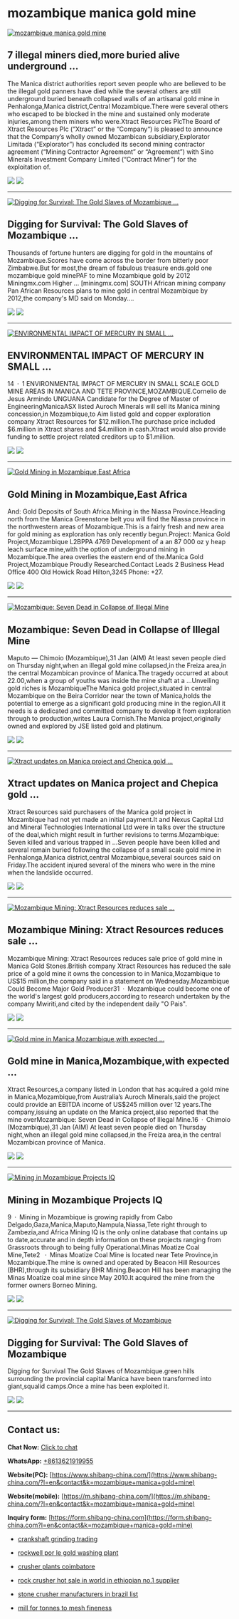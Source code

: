 # mozambique manica gold mine

<a href="https://swt.shibang-china.com/?l=en&img&k=mozambique+manica+gold+mine" target="_blank">![mozambique manica gold mine](http://static.shibang-china.com/all-800x300/6.jpg)</a>

## 7 illegal miners died,more buried alive underground …
The Manica district authorities report seven people who are believed to be the illegal gold panners have died while the several others are still underground buried beneath collapsed walls of an artisanal gold mine in Penhalonga,Manica district,Central Mozambique.There were several others who escaped to be blocked in the mine and sustained only moderate injuries,among them miners who were.Xtract Resources PlcThe Board of Xtract Resources Plc (“Xtract” or the “Company“) is pleased to announce that the Company’s wholly owned Mozambican subsidiary,Explorator Limitada (“Explorator”) has concluded its second mining contractor agreement (“Mining Contractor Agreement” or “Agreement”) with Sino Minerals Investment Company Limited (“Contract Miner”) for the exploitation of.


<a href="https://whatsapp.shibangsoft.com/WhatsApp.php" target="_blank" title="WhatsApp">![](http://static.shibang-china.com/icon/whatsapp.png)</a> <a href="https://swt.shibang-china.com/?l=en&icon&k=mozambique+manica+gold+mine" target="_blank">![](http://static.shibang-china.com/icon/chat-en.png)</a>

---

<a href="https://swt.shibang-china.com/?l=en&img&k=mozambique+manica+gold+mine" target="_blank">![Digging for Survival: The Gold Slaves of Mozambique …](http://static.shibang-china.com/all-800x300/28.jpg)</a>

## Digging for Survival: The Gold Slaves of Mozambique …
Thousands of fortune hunters are digging for gold in the mountains of Mozambique.Scores have come across the border from bitterly poor Zimbabwe.But for most,the dream of fabulous treasure ends.gold one mozambique gold minePAF to mine Mozambique gold by 2012 Miningmx.com Higher … [miningmx.com] SOUTH African mining company Pan African Resources plans to mine gold in central Mozambique by 2012,the company's MD said on Monday.…


<a href="https://whatsapp.shibangsoft.com/WhatsApp.php" target="_blank" title="WhatsApp">![](http://static.shibang-china.com/icon/whatsapp.png)</a> <a href="https://swt.shibang-china.com/?l=en&icon&k=mozambique+manica+gold+mine" target="_blank">![](http://static.shibang-china.com/icon/chat-en.png)</a>

---

<a href="https://swt.shibang-china.com/?l=en&img&k=mozambique+manica+gold+mine" target="_blank">![ENVIRONMENTAL IMPACT OF MERCURY IN SMALL …](http://static.shibang-china.com/all-800x300/817.jpg)</a>

## ENVIRONMENTAL IMPACT OF MERCURY IN SMALL …
14&ensp;&#0183;&ensp;1 ENVIRONMENTAL IMPACT OF MERCURY IN SMALL SCALE GOLD MINE AREAS IN MANICA AND TETE PROVINCE,MOZAMBIQUE.Cornelio de Jesus Armindo UNGUANA Candidate for the Degree of Master of EngineeringManicaASX listed Auroch Minerals will sell its Manica mining concession,in Mozambique,to Aim listed gold and copper exploration company Xtract Resources for $12.million.The purchase price included $6.million in Xtract shares and $4.million in cash.Xtract would also provide funding to settle project related creditors up to $1.million.


<a href="https://whatsapp.shibangsoft.com/WhatsApp.php" target="_blank" title="WhatsApp">![](http://static.shibang-china.com/icon/whatsapp.png)</a> <a href="https://swt.shibang-china.com/?l=en&icon&k=mozambique+manica+gold+mine" target="_blank">![](http://static.shibang-china.com/icon/chat-en.png)</a>

---

<a href="https://swt.shibang-china.com/?l=en&img&k=mozambique+manica+gold+mine" target="_blank">![Gold Mining in Mozambique,East Africa](http://static.shibang-china.com/all-800x300/939.jpg)</a>

## Gold Mining in Mozambique,East Africa
And: Gold Deposits of South Africa.Mining in the Niassa Province.Heading north from the Manica Greenstone belt you will find the Niassa province in the northwestern areas of Mozambique.This is a fairly fresh and new area for gold mining as exploration has only recently begun.Project: Manica Gold Project,Mozambique L2BPPA 4769 Development of a an 87 000 oz y heap leach surface mine,with the option of underground mining in Mozambique.The area overlies the eastern end of the.Manica Gold Project,Mozambique Proudly Researched.Contact Leads 2 Business Head Office 400 Old Howick Road Hilton,3245 Phone: +27.


<a href="https://whatsapp.shibangsoft.com/WhatsApp.php" target="_blank" title="WhatsApp">![](http://static.shibang-china.com/icon/whatsapp.png)</a> <a href="https://swt.shibang-china.com/?l=en&icon&k=mozambique+manica+gold+mine" target="_blank">![](http://static.shibang-china.com/icon/chat-en.png)</a>

---

<a href="https://swt.shibang-china.com/?l=en&img&k=mozambique+manica+gold+mine" target="_blank">![Mozambique: Seven Dead in Collapse of Illegal Mine](http://static.shibang-china.com/all-800x300/1499.jpg)</a>

## Mozambique: Seven Dead in Collapse of Illegal Mine
Maputo — Chimoio (Mozambique),31 Jan (AIM) At least seven people died on Thursday night,when an illegal gold mine collapsed,in the Freiza area,in the central Mozambican province of Manica.The tragedy occurred at about 22.00,when a group of youths was inside the mine shaft at a …Unveiling gold riches is MozambiqueThe Manica gold project,situated in central Mozambique on the Beira Corridor near the town of Manica,holds the potential to emerge as a significant gold producing mine in the region.All it needs is a dedicated and committed company to develop it from exploration through to production,writes Laura Cornish.The Manica project,originally owned and explored by JSE listed gold and platinum.


<a href="https://whatsapp.shibangsoft.com/WhatsApp.php" target="_blank" title="WhatsApp">![](http://static.shibang-china.com/icon/whatsapp.png)</a> <a href="https://swt.shibang-china.com/?l=en&icon&k=mozambique+manica+gold+mine" target="_blank">![](http://static.shibang-china.com/icon/chat-en.png)</a>

---

<a href="https://swt.shibang-china.com/?l=en&img&k=mozambique+manica+gold+mine" target="_blank">![Xtract updates on Manica project and Chepica gold …](http://static.shibang-china.com/all-800x300/1474.jpg)</a>

## Xtract updates on Manica project and Chepica gold …
Xtract Resources said purchasers of the Manica gold project in Mozambique had not yet made an initial payment.It and Nexus Capital Ltd and Mineral Technologies International Ltd were in talks over the structure of the deal,which might result in further revisions to terms.Mozambique: Seven killed and various trapped in …Seven people have been killed and several remain buried following the collapse of a small scale gold mine in Penhalonga,Manica district,central Mozambique,several sources said on Friday.The accident injured several of the miners who were in the mine when the landslide occurred.


<a href="https://whatsapp.shibangsoft.com/WhatsApp.php" target="_blank" title="WhatsApp">![](http://static.shibang-china.com/icon/whatsapp.png)</a> <a href="https://swt.shibang-china.com/?l=en&icon&k=mozambique+manica+gold+mine" target="_blank">![](http://static.shibang-china.com/icon/chat-en.png)</a>

---

<a href="https://swt.shibang-china.com/?l=en&img&k=mozambique+manica+gold+mine" target="_blank">![Mozambique Mining: Xtract Resources reduces sale …](http://static.shibang-china.com/all-800x300/1311.jpg)</a>

## Mozambique Mining: Xtract Resources reduces sale …
Mozambique Mining: Xtract Resources reduces sale price of gold mine in Manica Gold Stones.British company Xtract Resources has reduced the sale price of a gold mine it owns the concession to in Manica,Mozambique to US$15 million,the company said in a statement on Wednesday.Mozambique Could Become Major Gold Producer31&ensp;&#0183;&ensp;Mozambique could become one of the world's largest gold producers,according to research undertaken by the company Mwiriti,and cited by the independent daily &quot;O Pais&quot;.


<a href="https://whatsapp.shibangsoft.com/WhatsApp.php" target="_blank" title="WhatsApp">![](http://static.shibang-china.com/icon/whatsapp.png)</a> <a href="https://swt.shibang-china.com/?l=en&icon&k=mozambique+manica+gold+mine" target="_blank">![](http://static.shibang-china.com/icon/chat-en.png)</a>

---

<a href="https://swt.shibang-china.com/?l=en&img&k=mozambique+manica+gold+mine" target="_blank">![Gold mine in Manica,Mozambique,with expected …](http://static.shibang-china.com/all-800x300/765.jpg)</a>

## Gold mine in Manica,Mozambique,with expected …
Xtract Resources,a company listed in London that has acquired a gold mine in Manica,Mozambique,from Australia’s Auroch Minerals,said the project could provide an EBITDA income of US$245 million over 12 years.The company,issuing an update on the Manica project,also reported that the mine overMozambique: Seven Dead in Collapse of Illegal Mine.16&ensp;&#0183;&ensp;Chimoio (Mozambique),31 Jan (AIM) At least seven people died on Thursday night,when an illegal gold mine collapsed,in the Freiza area,in the central Mozambican province of Manica.


<a href="https://whatsapp.shibangsoft.com/WhatsApp.php" target="_blank" title="WhatsApp">![](http://static.shibang-china.com/icon/whatsapp.png)</a> <a href="https://swt.shibang-china.com/?l=en&icon&k=mozambique+manica+gold+mine" target="_blank">![](http://static.shibang-china.com/icon/chat-en.png)</a>

---

<a href="https://swt.shibang-china.com/?l=en&img&k=mozambique+manica+gold+mine" target="_blank">![Mining in Mozambique Projects IQ](http://static.shibang-china.com/all-800x300/189.jpg)</a>

## Mining in Mozambique Projects IQ
9&ensp;&#0183;&ensp;Mining in Mozambique is growing rapidly from Cabo Delgado,Gaza,Manica,Maputo,Nampula,Niassa,Tete right through to Zambezia,and Africa Mining IQ is the only online database that contains up to date,accurate and in depth information on these projects ranging from Grassroots through to being fully Operational.Minas Moatize Coal Mine,Tete2 &ensp;&#0183;&ensp;Minas Moatize Coal Mine is located near Tete Province,in Mozambique.The mine is owned and operated by Beacon Hill Resources (BHR),through its subsidiary BHR Mining.Beacon Hill has been managing the Minas Moatize coal mine since May 2010.It acquired the mine from the former owners Borneo Mining.


<a href="https://whatsapp.shibangsoft.com/WhatsApp.php" target="_blank" title="WhatsApp">![](http://static.shibang-china.com/icon/whatsapp.png)</a> <a href="https://swt.shibang-china.com/?l=en&icon&k=mozambique+manica+gold+mine" target="_blank">![](http://static.shibang-china.com/icon/chat-en.png)</a>

---

<a href="https://swt.shibang-china.com/?l=en&img&k=mozambique+manica+gold+mine" target="_blank">![Digging for Survival: The Gold Slaves of Mozambique](http://static.shibang-china.com/all-800x300/689.jpg)</a>

## Digging for Survival: The Gold Slaves of Mozambique
Digging for Survival The Gold Slaves of Mozambique.green hills surrounding the provincial capital Manica have been transformed into giant,squalid camps.Once a mine has been exploited it.

<a href="https://whatsapp.shibangsoft.com/WhatsApp.php" target="_blank" title="WhatsApp">![](http://static.shibang-china.com/icon/whatsapp.png)</a> <a href="https://swt.shibang-china.com/?l=en&icon&k=mozambique+manica+gold+mine" target="_blank">![](http://static.shibang-china.com/icon/chat-en.png)</a>

---
## Contact us:

**Chat Now:** [Click to chat](https://swt.shibang-china.com?l=en&contact&k=mozambique+manica+gold+mine)

**WhatsApp:**  [+8613621919955](https://whatsapp.shibangsoft.com/WhatsApp.php)

**Website(PC):** [https://www.shibang-china.com/](https://www.shibang-china.com/?l=en&contact&k=mozambique+manica+gold+mine)

**Website(mobile):** [https://m.shibang-china.com/](https://m.shibang-china.com/?l=en&contact&k=mozambique+manica+gold+mine)

**Inquiry form:** [https://form.shibang-china.com](https://form.shibang-china.com?l=en&contact&k=mozambique+manica+gold+mine)

* [crankshaft grinding trading](../148/crankshaft%20grinding%20trading.md)

* [rockwell por le gold washing plant](../145/rockwell%20por%20le%20gold%20washing%20plant.md)

* [crusher plants coimbatore](../142/crusher%20plants%20coimbatore.md)

* [rock crusher hot sale in world in ethiopian no.1 supplier](../148/rock%20crusher%20hot%20sale%20in%20world%20in%20ethiopian%20no.1%20supplier.md)

* [stone crusher manufacturers in brazil list](../148/stone%20crusher%20manufacturers%20in%20brazil%20list.md)

* [mill for tonnes to mesh fineness](../143/mill%20for%20tonnes%20to%20mesh%20fineness.md)